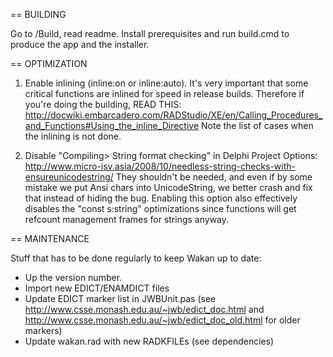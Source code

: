 == BUILDING

Go to /Build, read readme. Install prerequisites and run build.cmd to produce the app and the installer.


== OPTIMIZATION

1. Enable inlining (inline:on or inline:auto).
It's very important that some critical functions are inlined for speed in release builds.
Therefore if you're doing the building, READ THIS:
http://docwiki.embarcadero.com/RADStudio/XE/en/Calling_Procedures_and_Functions#Using_the_inline_Directive
Note the list of cases when the inlining is not done.

2. Disable "Compiling> String format checking" in Delphi Project Options:
http://www.micro-isv.asia/2008/10/needless-string-checks-with-ensureunicodestring/
They shouldn't be needed, and even if by some mistake we put Ansi chars into UnicodeString, we better crash and fix that instead of hiding the bug.
Enabling this option also effectively disables the "const s:string" optimizations since functions will get refcount management frames for strings anyway.


== MAINTENANCE

Stuff that has to be done regularly to keep Wakan up to date:
- Up the version number.
- Import new EDICT/ENAMDICT files
- Update EDICT marker list in JWBUnit.pas (see http://www.csse.monash.edu.au/~jwb/edict_doc.html and http://www.csse.monash.edu.au/~jwb/edict_doc_old.html for older markers)
- Update wakan.rad with new RADKFILEs (see dependencies)

